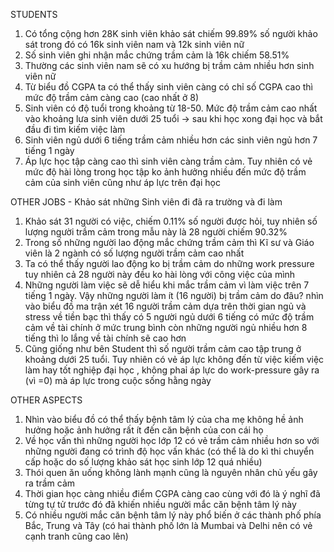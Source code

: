 STUDENTS
1.	Có tổng cộng hơn 28K sinh viên khảo sát chiếm 99.89% số người khảo sát trong đó có 16k sinh viên nam và 12k sinh viên nữ
2.	Số sinh viên ghi nhận mắc chứng trầm cảm là 16k chiếm 58.51%
3.	Thường các sinh viên nam sẽ có xu hướng bị trầm cảm nhiều hơn sinh viên nữ
4.	Từ biểu đồ CGPA ta có thể thấy sinh viên càng có chỉ số CGPA cao thì mức độ trầm cảm càng cao (cao nhất ở 8)
5.	Sinh viên có độ tuổi trong khoảng từ 18-50. Mức độ trầm cảm cao nhất vào khoảng lưa sinh viên dưới 25 tuổi -> sau khi học xong đại học và bắt đầu đi tìm kiếm việc làm
6.	Sinh viên ngủ dưới 6 tiếng trầm cảm nhiều hơn các sinh viên ngủ hơn 7 tiếng 1 ngày
7.	Áp lực học tập càng cao thì sinh viên càng trầm cảm. Tuy nhiên có vẻ mức độ hài lòng trong học tập ko ảnh hưởng nhiều đến mức độ trầm cảm của sinh viên cũng như áp lực trên đại học

OTHER JOBS - Khảo sát những Sinh viên đi đã ra trường và đi làm
1.	Khảo sát 31 người có việc, chiếm 0.11% số người được hỏi, tuy nhiên số lượng người trầm cảm trong mẫu này là 28 người chiếm 90.32%
2.	Trong số những người lao động mắc chứng trầm cảm thì Kĩ sư và Giáo viên là 2 ngành có số lượng người trầm cảm cao nhất
3.	Ta có thể thấy người lao động ko bị trầm cảm do những work pressure tuy nhiên cả 28 người này đều ko hài lòng với công việc của mình
4.	Những người làm việc sẽ dễ hiểu khi mắc trầm cảm vì làm việc trên 7 tiếng 1 ngày. Vậy những người làm ít (16 người) bị trầm cảm do đâu? nhìn vào biểu đồ ma trận xét 16 người trầm cảm dựa trên thời gian ngủ và stress về tiền bạc thì thấy  có 5 người ngủ dưới 6 tiếng có mức độ trầm cảm về tài chính ở mức trung bình còn những người ngủ nhiều hơn 8 tiếng thì lo lắng về tài chính sẽ cao hơn
5.	Cũng giống như bên Student thì số người trầm cảm cao tập trung ở khoảng dưới 25 tuổi. Tuy nhiên có vẻ áp lực không đến từ việc kiếm việc làm hay tốt nghiệp đại học , không phaỉ áp lực do work-pressure gây ra (vì =0) mà áp lực trong cuộc sống hằng ngày 

OTHER ASPECTS
1.	Nhìn vào biểu đồ có thể thấy bệnh tâm lý của cha mẹ không hề ảnh hưởng hoặc ảnh hưởng rất ít đến căn bệnh của con cái họ
2.	Về học vấn thì những người học lớp 12 có vẻ trầm cảm nhiều hơn so với những người đang có trình độ học vấn khác (có thể là do kì thi chuyển cấp hoặc do số lượng khảo sát học sinh lớp 12 quá nhiều)
3.	Thói quen ăn uống không lành mạnh cũng là nguyên nhân chủ yếu gây ra trầm cảm
4.	Thời gian học càng nhiều điểm CGPA càng cao  cùng với đó là ý nghĩ đã từng tự tử trước đó đã khiến nhiều người mắc căn bệnh tâm lý này
5.	Có nhiều người mắc căn bệnh tâm lý này phổ biến ở các thành phố phía Bắc, Trung và Tây (có hai thành phố lớn là Mumbai và Delhi nên có vẻ cạnh tranh cũng cao lên)
